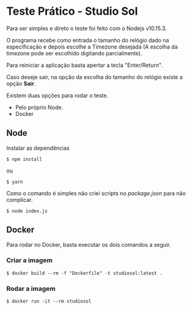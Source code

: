 # Teste Prático - Studio Sol
Para ser simples e direto o teste foi feito com o Nodejs v10.15.3.

O programa recebe como entrada o tamanho do relógio dado na especificação e depois
escolhe a Timezone desejada (A escolha da timezone pode ser escolhido digitando parcialmente).

Para reiniciar a aplicação basta apertar a tecla "Enter/Return".

Caso deseje sair, na opção da escolha do tamanho do relógio existe a opção **Sair**.

Existem duas opções para rodar o teste.
 - Pelo próprio Node.
 - Docker

## Node

Instalar as dependências
```
$ npm install
```
ou
```
$ yarn
```

Como o comando é simples não criei scripts no *package.json* para não complicar.

```
$ node index.js
```

## Docker

Para rodar no Docker, basta executar os dois comandos a seguir.

### Criar a imagem

```
$ docker build --rm -f "Dockerfile" -t studiosol:latest .
```

### Rodar a imagem

```
$ docker run -it --rm studiosol
```